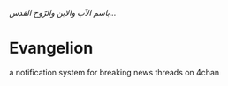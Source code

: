 _باسم الآب والابن والرّوح القدس..._

# Evangelion
a notification system for breaking news threads on 4chan

